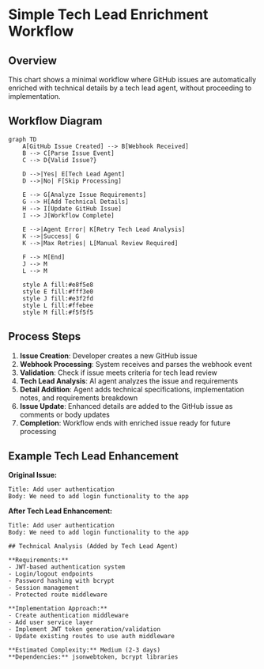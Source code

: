 # Simple Tech Lead Enrichment Workflow

## Overview

This chart shows a minimal workflow where GitHub issues are automatically enriched with technical details by a tech lead agent, without proceeding to implementation.

## Workflow Diagram

```mermaid
graph TD
    A[GitHub Issue Created] --> B[Webhook Received]
    B --> C[Parse Issue Event]
    C --> D{Valid Issue?}
    
    D -->|Yes| E[Tech Lead Agent]
    D -->|No| F[Skip Processing]
    
    E --> G[Analyze Issue Requirements]
    G --> H[Add Technical Details]
    H --> I[Update GitHub Issue]
    I --> J[Workflow Complete]
    
    E -->|Agent Error| K[Retry Tech Lead Analysis]
    K -->|Success| G
    K -->|Max Retries| L[Manual Review Required]
    
    F --> M[End]
    J --> M
    L --> M
    
    style A fill:#e8f5e8
    style E fill:#fff3e0
    style J fill:#e3f2fd
    style L fill:#ffebee
    style M fill:#f5f5f5
```

## Process Steps

1. **Issue Creation**: Developer creates a new GitHub issue
2. **Webhook Processing**: System receives and parses the webhook event
3. **Validation**: Check if issue meets criteria for tech lead review
4. **Tech Lead Analysis**: AI agent analyzes the issue and requirements
5. **Detail Addition**: Agent adds technical specifications, implementation notes, and requirements breakdown
6. **Issue Update**: Enhanced details are added to the GitHub issue as comments or body updates
7. **Completion**: Workflow ends with enriched issue ready for future processing

## Example Tech Lead Enhancement

**Original Issue:**
```
Title: Add user authentication
Body: We need to add login functionality to the app
```

**After Tech Lead Enhancement:**
```
Title: Add user authentication
Body: We need to add login functionality to the app

## Technical Analysis (Added by Tech Lead Agent)

**Requirements:**
- JWT-based authentication system
- Login/logout endpoints
- Password hashing with bcrypt
- Session management
- Protected route middleware

**Implementation Approach:**
- Create authentication middleware
- Add user service layer
- Implement JWT token generation/validation
- Update existing routes to use auth middleware

**Estimated Complexity:** Medium (2-3 days)
**Dependencies:** jsonwebtoken, bcrypt libraries
```